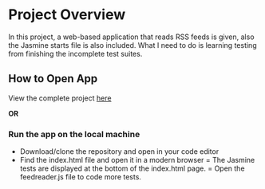 # Project Overview

In this project, a web-based application that reads RSS feeds is given, also the Jasmine starts file is also included. What I need to do is learning testing from finishing the incomplete test suites.


## How to Open App
View the complete project [here](https://ruonanruby.github.io/feedReaderTesting/)

**OR**
### Run the app on the local machine 
- Download/clone the repository and open in your code editor
- Find the index.html file and open it in a modern browser
= The Jasmine tests are displayed at the bottom of the index.html page.
= Open the feedreader.js file to code more tests.